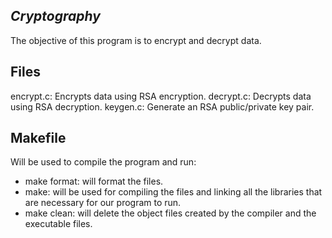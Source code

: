 ## _Cryptography_
The objective of this program is to encrypt and decrypt data.
## Files 
encrypt.c: Encrypts data using RSA encryption.
decrypt.c: Decrypts data using RSA decryption.
keygen.c: Generate an RSA public/private key pair.
## Makefile
Will be used to compile the program and run:
- make format: will format the files.
- make: will be used for compiling the files and linking all the libraries that are necessary for our program to run.
- make clean: will delete the object files created by the compiler and the executable files.
